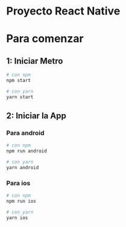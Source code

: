 # Proyecto React Native

# Para comenzar


## 1: Iniciar Metro

```bash
# con npm
npm start

# con yarn
yarn start
```

## 2: Iniciar la App

### Para android

```bash
# con npm
npm run android

# con yarn
yarn android
```

### Para ios

```bash
# con npm
npm run ios

# con yarn
yarn ios
```

